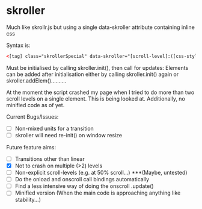 skroller
========

Much like skrollr.js but using a single data-skroller attribute containing inline css

Syntax is:

```html
<[tag] class="skrollerSpecial" data-skroller="[scroll-level]:([css-style syntax]);[scroll-level]:([css-style syntax])..." >
```

Must be initialised by calling skroller.init(), then call for updates: <body onscroll="skroller.update()">
Elements can be added after initialisation either by calling skroller.init() again or skroller.addElem()..........

At the moment the script crashed my page when I tried to do more than two scroll levels on a single element. This is
 being looked at. Additionally, no minified code as of yet.

Current Bugs/Issues:
  - [ ] Non-mixed units for a transition
  - [ ] skroller will need re-init() on window resize
 
Future feature aims:
  - [ ] Transitions other than linear
  - [x] Not to crash on multiple (>2) levels
  - [ ] Non-explicit scroll-levels (e.g. at 50% scroll...) ***(Maybe, untested)
  - [ ] Do the onload and onscroll call bindings automatically
  - [ ] Find a less intensive way of doing the onscroll .update()
  - [ ] Minified version (When the main code is approaching anything like stability...)
